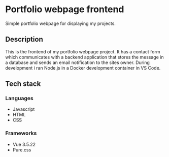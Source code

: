 # Portfolio webpage frontend

Simple portfolio webpage for displaying my projects.

## Description

This is the frontend of my portfolio webpage project. It has a contact form which communicates with a backend application that stores the message in a database and sends an email notification to the sites owner. During development i ran Node.js in a Docker development container in VS Code.

## Tech stack

### Languages

* Javascript
* HTML
* CSS

### Frameworks

* Vue 3.5.22
* Pure.css